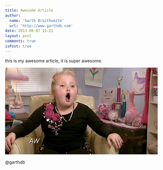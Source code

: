 ```yaml
---
title: Awesome Article
author:
  name: 'Garth Braithwaite'
  url: 'http://www.garthdb.com'
date: 2013-06-07 15:21
layout: post
comments: true
isPost: true
---
```


this is my awesome article, it is super awesome.

![Awesome](awesome.gif)

@garthdb